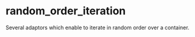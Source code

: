 # random_order_iteration
Several adaptors which enable to iterate in random order over a container.
